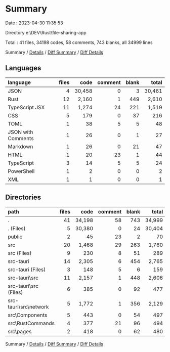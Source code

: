 # Summary

Date : 2023-04-30 11:35:53

Directory e:\\DEV\\Rust\\file-sharing-app

Total : 41 files,  34198 codes, 58 comments, 743 blanks, all 34999 lines

Summary / [Details](details.md) / [Diff Summary](diff.md) / [Diff Details](diff-details.md)

## Languages
| language | files | code | comment | blank | total |
| :--- | ---: | ---: | ---: | ---: | ---: |
| JSON | 4 | 30,458 | 0 | 3 | 30,461 |
| Rust | 12 | 2,160 | 1 | 449 | 2,610 |
| TypeScript JSX | 11 | 1,274 | 24 | 221 | 1,519 |
| CSS | 5 | 179 | 0 | 37 | 216 |
| TOML | 1 | 38 | 5 | 5 | 48 |
| JSON with Comments | 1 | 26 | 0 | 1 | 27 |
| Markdown | 1 | 26 | 0 | 21 | 47 |
| HTML | 1 | 20 | 23 | 1 | 44 |
| TypeScript | 3 | 14 | 5 | 5 | 24 |
| PowerShell | 1 | 2 | 0 | 0 | 2 |
| XML | 1 | 1 | 0 | 0 | 1 |

## Directories
| path | files | code | comment | blank | total |
| :--- | ---: | ---: | ---: | ---: | ---: |
| . | 41 | 34,198 | 58 | 743 | 34,999 |
| . (Files) | 5 | 30,380 | 0 | 24 | 30,404 |
| public | 2 | 45 | 23 | 2 | 70 |
| src | 20 | 1,468 | 29 | 263 | 1,760 |
| src (Files) | 9 | 230 | 8 | 51 | 289 |
| src-tauri | 14 | 2,305 | 6 | 454 | 2,765 |
| src-tauri (Files) | 3 | 148 | 5 | 6 | 159 |
| src-tauri\\src | 11 | 2,157 | 1 | 448 | 2,606 |
| src-tauri\\src (Files) | 6 | 385 | 0 | 92 | 477 |
| src-tauri\\src\\network | 5 | 1,772 | 1 | 356 | 2,129 |
| src\\Components | 5 | 443 | 0 | 54 | 497 |
| src\\RustCommands | 4 | 377 | 21 | 96 | 494 |
| src\\pages | 2 | 418 | 0 | 62 | 480 |

Summary / [Details](details.md) / [Diff Summary](diff.md) / [Diff Details](diff-details.md)